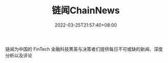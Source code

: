 ﻿---
weight: 
title: "链闻ChainNews"
description: "链闻为中国的 FinTech 金融科技菁英与决策者们提供每日不可或缺的新闻、深度分析以及评论"
date: 2022-03-25T21:57:40+08:00
lastmod: 2022-03-25T16:45:40+08:00
draft: false
authors: ["Metabd"]
featuredImage: "lianwenchainnews.jpg"
link: ""
tags: ["微信公众号","链闻ChainNews"]
categories: ["navigation"]
navigation: ["微信公众号"]
lightgallery: true
toc: true
pinned: false
recommend: false
recommend1: false
---
链闻为中国的 FinTech 金融科技菁英与决策者们提供每日不可或缺的新闻、深度分析以及评论
